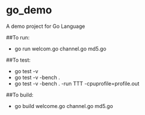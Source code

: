 # go_demo
A demo project for Go Language

##To run:
- go run welcom.go channel.go md5.go

##To test:
 - go test -v
 - go test -v -bench .
 - go test -v -bench . -run TTT -cpuprofile=profile.out

 ##To build:
 - go build welcome.go channel.go md5.go